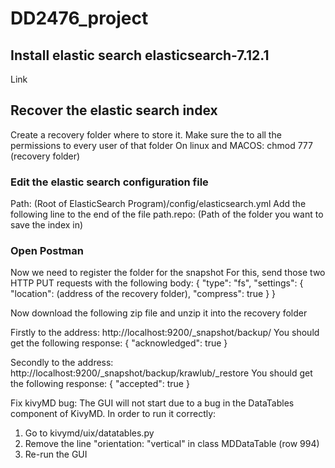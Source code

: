 # DD2476_project

## Install elastic search elasticsearch-7.12.1
Link
## Recover the elastic search index
Create a recovery folder where to store it. 
Make sure the to all the permissions to every user of that folder
On linux and MACOS: chmod 777 (recovery folder)
### Edit the elastic search configuration file
Path: (Root of ElasticSearch Program)/config/elasticsearch.yml
Add the following line to the end of the file
path.repo: (Path of the folder you want to save the index in)

### Open Postman
Now we need to register the folder for the snapshot
For this, send those two HTTP PUT requests with the following body: 
{
  "type": "fs",
  "settings": {
    "location": (address of the recovery folder),
    "compress": true
  }
}

Now download the following zip file and unzip it into the recovery folder

Firstly to the address: http://localhost:9200/_snapshot/backup/
You should get the following response:
{
    "acknowledged": true
}

Secondly to the address: http://localhost:9200/_snapshot/backup/krawlub/_restore
You should get the following response:
{
    "accepted": true
}


Fix kivyMD bug:
The GUI will not start due to a bug in the DataTables component of KivyMD. In order to run it correctly:
1. Go to kivymd/uix/datatables.py
2. Remove the line "orientation: "vertical" in class MDDataTable (row 994)
3. Re-run the GUI
